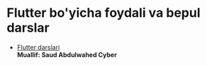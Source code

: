 # Flutter bo'yicha foydali va bepul darslar

 - [Flutter darslari](https://www.youtube.com/watch?v=zbczUq2v7uc&list=PLQWSb1rBptoKpgX7NZiROg18wtB3Utwg5)<br/>
 **Muallif: Saud Abdulwahed Cyber**